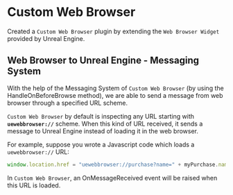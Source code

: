 # Custom Web Browser

Created a `Custom Web Browser` plugin by extending the `Web Browser Widget` provided by Unreal Engine.

## Web Browser to Unreal Engine - Messaging System

With the help of the Messaging System of `Custom Web Browser` (by using the HandleOnBeforeBrowse method), 
we are able to send a message from web browser through a specified URL scheme.

`Custom Web Browser` by default is inspecting any URL starting with **`uewebbrowser://`** scheme. When this kind of URL received, 
it sends a message to Unreal Engine instead of loading it in the web browser.

For example, suppose you wrote a Javascript code which loads a `uewebbrowser://` URL:

```javascript
window.location.href = "uewebbrowser://purchase?name=" + myPurchase.name + "&price=" + myPurchase.price;
```

In `Custom Web Browser`, an OnMessageReceived event will be raised when this URL is loaded.
